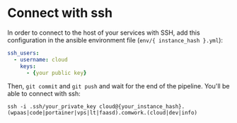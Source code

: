 # Connect with ssh

In order to connect to the host of your services with SSH, add this configuration in the ansible environment file (`env/{ instance_hash }.yml`):

```yaml
ssh_users:
  - username: cloud
    keys: 
      - {your public key}
```

Then, `git commit` and `git push` and wait for the end of the pipeline. You'll be able to connect with ssh:

```shell
ssh -i .ssh/your_private_key cloud@{your_instance_hash}.(wpaas|code|portainer|vps|lt|faasd).comwork.(cloud|dev|info)
```
